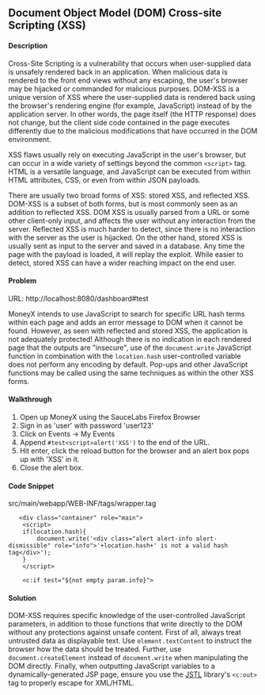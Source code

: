 ## Document Object Model (DOM) Cross-site Scripting (XSS)

#### Description

Cross-Site Scripting is a vulnerability that occurs when user-supplied data is unsafely rendered back in an application. When malicious data is rendered to the front end views without any escaping, the user's browser may be hijacked or commanded for malicious purposes. DOM-XSS is a unique version of XSS where the user-supplied data is rendered back using the browser's rendering engine (for example, JavaScript) instead of by the application server. In other words, the page itself (the HTTP response) does not change, but the client side code contained in the page executes differently due to the malicious modifications that have occurred in the DOM environment.

XSS flaws usually rely on executing JavaScript in the user's browser, but can occur in a wide variety of settings beyond the common ```<script>``` tag. HTML is a versatile language, and JavaScript can be executed from within HTML attributes, CSS, or even from within JSON payloads.

There are usually two broad forms of XSS: stored XSS, and reflected XSS. DOM-XSS is a subset of both forms, but is most commonly seen as an addition to reflected XSS. DOM XSS is usually parsed from a URL or some other client-only input, and affects the user without any interaction from the server. Reflected XSS is much harder to detect, since there is no interaction with the server as the user is hijacked. On the other hand, stored XSS is usually sent as input to the server and saved in a database. Any time the page with the payload is loaded, it will replay the exploit. While easier to detect, stored XSS can have a wider reaching impact on the end user.

#### Problem
URL: http://localhost:8080/dashboard#test

MoneyX intends to use JavaScript to search for specific URL hash terms within each page and adds an error message to DOM when it cannot be found. However, as seen with reflected and stored XSS, the application is not adequately protected! Although there is no indication in each rendered page that the outputs are "insecure", use of the ```document.write``` JavaScript function in combination with the ```location.hash``` user-controlled variable does not perform any encoding by default. Pop-ups and other JavaScript functions may be called using the same techniques as within the other XSS forms.

#### Walkthrough
1. Open up MoneyX using the SauceLabs Firefox Browser
2. Sign in as 'user' with password 'user123'
3. Click on Events -> My Events
4. Append ```#test<script>alert('XSS')``` to the end of the URL.
4. Hit enter, click the reload button for the browser and an alert box pops up with 'XSS' in it.
5. Close the alert box.

#### Code Snippet
src/main/webapp/WEB-INF/tags/wrapper.tag

```
   <div class="container" role="main">
    <script>
    if(location.hash){
        document.write('<div class="alert alert-info alert-dismissible" role="info">'+location.hash+' is not a valid hash tag</div>');
    }
    </script>

    <c:if test="${not empty param.info}">
```

#### Solution

DOM-XSS requires specific knowledge of the user-controlled JavaScript parameters, in addition to those functions that write directly to the DOM without any protections against unsafe content. First of all, always treat untrusted data as displayable text. Use ```element.textContent``` to instruct the browser how the data should be treated. Further, use ```document.createElement``` instead of ```document.write``` when manipulating the DOM directly. Finally, when outputting JavaScript variables to a dynamically-generated JSP page, ensure you use the [JSTL](https://jstl.java.net/) library's ```<c:out>``` tag to properly escape for XML/HTML.

